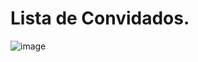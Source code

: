 # Lista de Convidados.
![image](https://github.com/mandyy14/Lista-de-convidados/assets/144462036/c279f731-95d6-4580-b82f-36b5839198f4)
